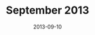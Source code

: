 ---
title:  "September 2013"
date:   2013-09-10
speakers:
  - name: "Diana Sule"
    title: "Introducing UIKit Dynamics to UICollectionView"
    twitter: SuleDiana
    slides_url: "https://cocoaheadsmontreal.s3.amazonaws.com/2013-09-10/CocoaHeadsDiana.pdf"
  - name: "Rob Phillips"
    title: "Increasing Sales with App Store Optimization"
    twitter: iwasrobbed
    slides_url: "https://www.slideshare.net/iwasrobbed/increasing-sales-with-app-store-optimization"
  - name: "Romain Pouclet"
    title: "Qualité logicielle et intégration continue pour iOS"
    twitter: palleas
    slides_url: "https://speakerdeck.com/romainpouclet/integration-continue-pour-ios"
---